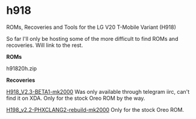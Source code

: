 # h918
ROMs, Recoveries and Tools for the LG V20 T-Mobile Variant (H918)

So far I'll only be hosting some of the more difficult to find ROMs and recoveries.
Will link to the rest.

**ROMs**

h91820h.zip


**Recoveries**

[H918_V2.3-BETA1-mk2000](https://github.com/breadland/h918/releases/download/Recoveries/H918_v2.3-BETA1-mk2000.zip)
Was only available through telegram iirc, can't find it on XDA. Only for the stock Oreo ROM by the way.



[H198_v2.2-PHXCLANG2-rebuild-mk2000](https://github.com/breadland/h918/releases/download/Recoveries/H918_v2.2-PHXCLANG2-rebuild-mk2000.zip)
Only for the stock Oreo ROM.
